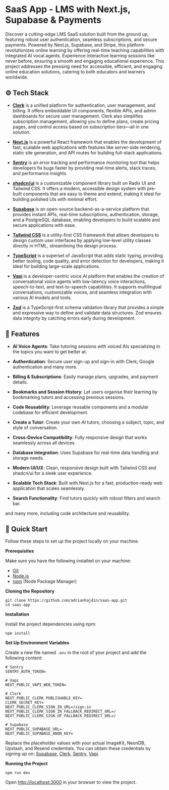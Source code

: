 # SaaS App - LMS with Next.js, Supabase & Payments

Discover a cutting-edge LMS SaaS solution built from the ground up, featuring robust user authentication, seamless subscriptions, and secure payments. Powered by Next.js, Supabase, and Stripe, this platform revolutionizes online learning by offering real-time teaching capabilities with integrated AI vocal agents. Experience interactive learning sessions like never before, ensuring a smooth and engaging educational experience. This project addresses the pressing need for accessible, efficient, and engaging online education solutions, catering to both educators and learners worldwide.

## ⚙️ Tech Stack

*   **[Clerk](https://clerk.com/)** is a unified platform for authentication, user management, and billing. It offers embeddable UI components, flexible APIs, and admin dashboards for secure user management. Clerk also simplifies subscription management, allowing you to define plans, create pricing pages, and control access based on subscription tiers—all in one solution.

*   **[Next.js](https://nextjs.org/)** is a powerful React framework that enables the development of fast, scalable web applications with features like server-side rendering, static site generation, and API routes for building full-stack applications.
    
*   **[Sentry](https://sentry.io/welcome/)** is an error tracking and performance monitoring tool that helps developers fix bugs faster by providing real-time alerts, stack traces, and performance insights.
    
*   **[shadcn/ui](https://ui.shadcn.com/)** is a customizable component library built on Radix UI and Tailwind CSS. It offers a modern, accessible design system with pre-built components that are easy to theme and extend, making it ideal for building polished UIs with minimal effort.
    

*   **[Supabase](https://supabase.com/)** is an open-source backend-as-a-service platform that provides instant APIs, real-time subscriptions, authentication, storage, and a PostgreSQL database, enabling developers to build scalable and secure applications with ease.

*   **[Tailwind CSS](https://tailwindcss.com/)** is a utility-first CSS framework that allows developers to design custom user interfaces by applying low-level utility classes directly in HTML, streamlining the design process.
*   **[TypeScript](https://www.typescriptlang.org/)** is a superset of JavaScript that adds static typing, providing better tooling, code quality, and error detection for developers, making it ideal for building large-scale applications.

*   **[Vapi](https://vapi.ai/)** is a developer-centric voice AI platform that enables the creation of conversational voice agents with low-latency voice interactions, speech-to-text, and text-to-speech capabilities. It supports multilingual conversations, customizable voices, and seamless integration with various AI models and tools.

*   **[Zod](https://zod.dev/)** is a TypeScript-first schema validation library that provides a simple and expressive way to define and validate data structures. Zod ensures data integrity by catching errors early during development.

## 🔋 Features

*   **AI Voice Agents**: Take tutoring sessions with voiced AIs specializing in the topics you want to get better at.

*   **Authentication**: Secure user sign-up and sign-in with Clerk; Google authentication and many more.

*   **Billing & Subscriptions**: Easily manage plans, upgrades, and payment details.

*   **Bookmarks and Session History**: Let users organise their learning by bookmarking tutors and accessing previous sessions.

*   **Code Reusability**: Leverage reusable components and a modular codebase for efficient development.

*   **Create a Tutor**: Create your own AI tutors, choosing a subject, topic, and style of conversation.

*   **Cross-Device Compatibility**: Fully responsive design that works seamlessly across all devices.

*   **Database Integration**: Uses Supabase for real-time data handling and storage needs.

*   **Modern UI/UX**: Clean, responsive design built with Tailwind CSS and shadcn/ui for a sleek user experience.

*   **Scalable Tech Stack**: Built with Next.js for a fast, production-ready web application that scales seamlessly.

*   **Search Functionality**: Find tutors quickly with robust filters and search bar.

and many more, including code architecture and reusability.

## 🤸 Quick Start

Follow these steps to set up the project locally on your machine.

**Prerequisites**

Make sure you have the following installed on your machine:

*   [Git](https://git-scm.com/)
*   [Node.js](https://nodejs.org/en/)
*   [npm](https://www.npmjs.com/) (Node Package Manager)

**Cloning the Repository**

```shell
git clone https://github.com/adrianhajdin/saas-app.git
cd saas-app
```

**Installation**

Install the project dependencies using npm:

```shell
npm install
```

**Set Up Environment Variables**

Create a new file named `.env` in the root of your project and add the following content:

```dotenv
# Sentry
SENTRY_AUTH_TOKEN=

# Vapi
NEXT_PUBLIC_VAPI_WEB_TOKEN=

# Clerk
NEXT_PUBLIC_CLERK_PUBLISHABLE_KEY=
CLERK_SECRET_KEY=
NEXT_PUBLIC_CLERK_SIGN_IN_URL=/sign-in
NEXT_PUBLIC_CLERK_SIGN_IN_FALLBACK_REDIRECT_URL=/
NEXT_PUBLIC_CLERK_SIGN_UP_FALLBACK_REDIRECT_URL=/

# Supabase
NEXT_PUBLIC_SUPABASE_URL=
NEXT_PUBLIC_SUPABASE_ANON_KEY=
```

Replace the placeholder values with your actual ImageKit, NeonDB, Upstash, and Resend credentials. You can obtain these credentials by signing up on: [Supabase](https://supabase.com/), [Clerk](https://clerk.com/), [Sentry](https://sentry.io/welcome/), [Vapi](https://vapi.ai/).

**Running the Project**

```shell
npm run dev
```

Open [http://localhost:3000](http://localhost:3000/) in your browser to view the project.


